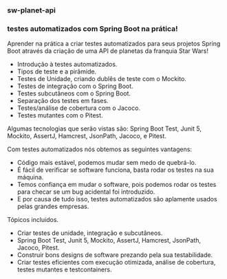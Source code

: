 ### sw-planet-api
### testes automatizados com Spring Boot na prática!

Aprender na prática a criar testes automatizados para seus projetos Spring Boot através da criação de uma API de planetas da franquia Star Wars!

  - Introdução à testes automatizados.
  - Tipos de teste e a pirâmide.
  - Testes de Unidade, criando dublês de teste com o Mockito.
  - Testes de integração com o Spring Boot.
  - Testes subcutâneos com o Spring Boot.
  - Separação dos testes em fases.
  - Testes/análise de cobertura com o Jacoco.
  - Testes mutantes com o Pitest.

Algumas tecnologias que serão vistas são: Spring Boot Test, Junit 5, Mockito, AssertJ, Hamcrest, JsonPath, Jacoco, e Pitest.

Com testes automatizados nós obtemos as seguintes vantagens:

  - Código mais estável, podemos mudar sem medo de quebrá-lo.
  - É fácil de verificar se software funciona, basta rodar os testes na sua máquina.
  - Temos confiança em mudar o software, pois podemos rodar os testes para checar se um bug acidental foi introduzido.
  - E por causa de tudo isso, testes automatizados são aplamente usados pelas grandes empresas.

Tópicos incluidos.
  
  - Criar testes de unidade, integração e subcutâneos.
  - Spring Boot Test, Junit 5, Mockito, AssertJ, Hamcrest, JsonPath, Jacoco, Pitest.
  - Construir bons designs de software prezando pela sua testabilidade.
  - Criar testes eficientes com execução otimizada, análise de cobertura, testes mutantes e testcontainers.
